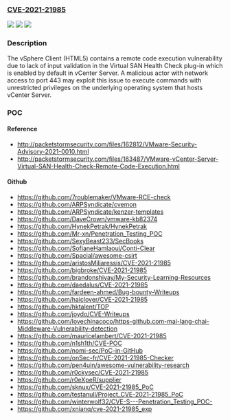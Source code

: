 ### [CVE-2021-21985](https://cve.mitre.org/cgi-bin/cvename.cgi?name=CVE-2021-21985)
![](https://img.shields.io/static/v1?label=Product&message=VMware%20vCenter%20Server%20and%20VMware%20Cloud%20Foundation&color=blue)
![](https://img.shields.io/static/v1?label=Version&message=n%2Fa&color=blue)
![](https://img.shields.io/static/v1?label=Vulnerability&message=Remote%20code%20execution%20vulnerability&color=brighgreen)

### Description

The vSphere Client (HTML5) contains a remote code execution vulnerability due to lack of input validation in the Virtual SAN Health Check plug-in which is enabled by default in vCenter Server. A malicious actor with network access to port 443 may exploit this issue to execute commands with unrestricted privileges on the underlying operating system that hosts vCenter Server.

### POC

#### Reference
- http://packetstormsecurity.com/files/162812/VMware-Security-Advisory-2021-0010.html
- http://packetstormsecurity.com/files/163487/VMware-vCenter-Server-Virtual-SAN-Health-Check-Remote-Code-Execution.html

#### Github
- https://github.com/7roublemaker/VMware-RCE-check
- https://github.com/ARPSyndicate/cvemon
- https://github.com/ARPSyndicate/kenzer-templates
- https://github.com/DaveCrown/vmware-kb82374
- https://github.com/HynekPetrak/HynekPetrak
- https://github.com/Mr-xn/Penetration_Testing_POC
- https://github.com/SexyBeast233/SecBooks
- https://github.com/SofianeHamlaoui/Conti-Clear
- https://github.com/Spacial/awesome-csirt
- https://github.com/aristosMiliaressis/CVE-2021-21985
- https://github.com/bigbroke/CVE-2021-21985
- https://github.com/brandonshiyay/My-Security-Learning-Resources
- https://github.com/daedalus/CVE-2021-21985
- https://github.com/fardeen-ahmed/Bug-bounty-Writeups
- https://github.com/haiclover/CVE-2021-21985
- https://github.com/hktalent/TOP
- https://github.com/joydo/CVE-Writeups
- https://github.com/lovechinacoco/https-github.com-mai-lang-chai-Middleware-Vulnerability-detection
- https://github.com/mauricelambert/CVE-2021-21985
- https://github.com/n1sh1th/CVE-POC
- https://github.com/nomi-sec/PoC-in-GitHub
- https://github.com/onSec-fr/CVE-2021-21985-Checker
- https://github.com/pen4uin/awesome-vulnerability-research
- https://github.com/r0ckysec/CVE-2021-21985
- https://github.com/r0eXpeR/supplier
- https://github.com/sknux/CVE-2021-21985_PoC
- https://github.com/testanull/Project_CVE-2021-21985_PoC
- https://github.com/winterwolf32/CVE-S---Penetration_Testing_POC-
- https://github.com/xnianq/cve-2021-21985_exp

